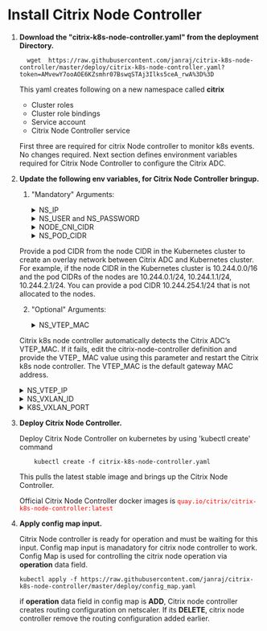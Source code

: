 # **Install Citrix Node Controller**

 1. **Download the "citrix-k8s-node-controller.yaml" from the deployment Directory.**
    ```
      wget  https://raw.githubusercontent.com/janraj/citrix-k8s-node-controller/master/deploy/citrix-k8s-node-controller.yaml?token=AMvewY7ooAOE6KZsmhr07BswqSTAj3Ilks5ceA_rwA%3D%3D
    ```
                        
    This yaml creates following on a new namespace called **citrix**

    * Cluster roles
    * Cluster role bindings
    * Service account
    * Citrix Node Controller service
   
    First three are required for citrix Node controller to monitor k8s events. No changes required.
    Next section defines environment variables required for Citrix Node Controller to configure the Citrix ADC.

 2. **Update the following env variables, for Citrix Node Controller bringup.**

    1. "Mandatory" Arguments:
       <details>
       <summary>NS_IP</summary>

         This is must for Citrix Node Controller to configure the NetScaler appliance. Citrix Node Controller uses NS_IP for configuration needs. NS_IP can be of,
         ```
            SNIP for HA/Standalone (Management access has to be enabled) 
            CLIP for Cluster
         
         ```
       </details>
       <details>
       <summary>NS_USER and NS_PASSWORD</summary>

         This is for authenticating with NetScaler if it has non default username and password. We can directly pass username/password or use Kubernetes secrets.
         Please refer our [guide](https://github.com/citrix/citrix-k8s-ingress-controller/blob/master/docs/command-policy.md) for configuring a non default NetScaler username and password.
         
         Given Yaml uses k8s secrets. Following steps helps to create secrets to be used in yaml.

         Create secrets on Kubernetes for NS_USER and NS_PASSWORD
         Kubernetes secrets can be created by using 'kubectl create secret'.  

                 kubectl create secret  generic nslogin --from-literal=username='nsroot' --from-literal=password='nsroot'

         >**Note:** If you are using different secret name rather than nslogin, you have to update the "name" field in the yaml. 

       </details>
       <details>
       <summary>NODE_CNI_CIDR</summary>
         Provide the node CIDR of the Kubernetes cluster. 
       </details>
       <details>
       <summary>NS_POD_CIDR</summary>
	  Provide a pod CIDR from the node CIDR in the Kubernetes cluster to create an overlay network between Citrix ADC and Kubernetes cluster.  For example, if the node CIDR in the Kubernetes cluster is 10.244.0.0/16 and the pod CIDRs of the nodes are 10.244.0.1/24, 10.244.1.1/24, 10.244.2.1/24. You can provide a pod CIDR 10.244.254.1/24 that is not allocated to the nodes.
       </details>
    
    2. "Optional" Arguments:

       <details>
       <summary>NS_VTEP_MAC</summary>
	 Citrix k8s node controller automatically detects the Citrix ADC’s VTEP_MAC. If it fails, edit the citrix-node-controller definition and provide the VTEP_ MAC value using this parameter and restart the Citrix k8s node controller. The VTEP_MAC is the default gateway MAC address.
       </details>
       <details>
       <summary>NS_VTEP_IP</summary>
	 Use this argument to provide IP address as VTEP, if you do not want to use NS_IP
       </details>
       <details>
       <summary>NS_VXLAN_ID</summary>
	  This argument is only applicable for Flannel CNI. If Flannel uses a different VXLAN_ID, Use this argument to provide the VXLAN_ID
          Default Value is 1.
       </details>
       <details>
       <summary>K8S_VXLAN_PORT</summary>
	 If the Kubernetes cluster VXLAN port is other than 8472, you have to provide the Kubernetes VXLAN port number using this parameter.
       </details>
3. **Deploy Citrix Node Controller.**

   Deploy Citrix Node Controller  on kubernetes by using 'kubectl create' command
        
           kubectl create -f citrix-k8s-node-controller.yaml

   This pulls the latest stable  image and brings up the Citrix Node Controller.
                
   Official Citrix Node Controller docker images is <span style="color:red"> `quay.io/citrix/citrix-k8s-node-controller:latest` </span>

4.  **Apply config map input.**
    
    Citrix Node controller is ready for operation and must be waiting for this input. Config map input is manadatory for citrix node controller to work. Config Map is used for controlling the citrix node operation via **operation** data field.

    ```
	kubectl apply -f https://raw.githubusercontent.com/janraj/citrix-k8s-node-controller/master/deploy/config_map.yaml
    ```
    if **operation** data field in config map is **ADD**, Citrix node controller creates routing configuration on netscaler. If its **DELETE**, citrix node controller remove the routing configuration added earlier. 
